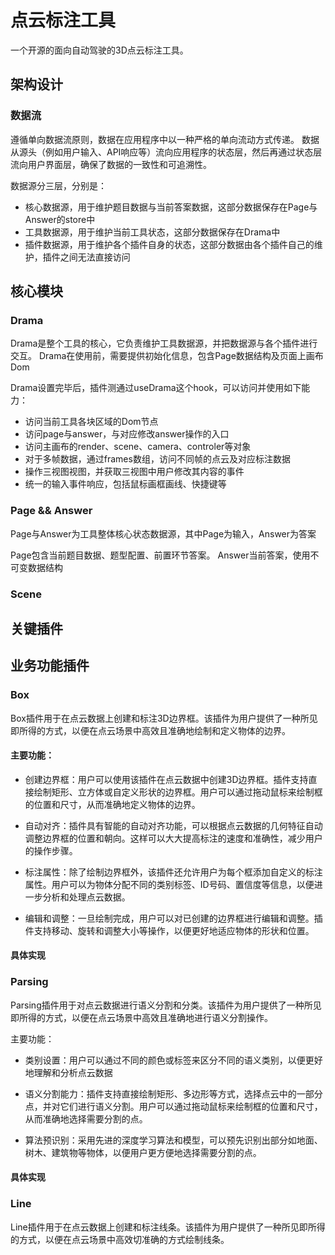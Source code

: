 # 点云标注工具

一个开源的面向自动驾驶的3D点云标注工具。

## 架构设计

### 数据流

遵循单向数据流原则，数据在应用程序中以一种严格的单向流动方式传递。
数据从源头（例如用户输入、API响应等）流向应用程序的状态层，然后再通过状态层流向用户界面层，确保了数据的一致性和可追溯性。

数据源分三层，分别是：
- 核心数据源，用于维护题目数据与当前答案数据，这部分数据保存在Page与Answer的store中
- 工具数据源，用于维护当前工具状态，这部分数据保存在Drama中
- 插件数据源，用于维护各个插件自身的状态，这部分数据由各个插件自己的维护，插件之间无法直接访问

## 核心模块

### Drama

Drama是整个工具的核心，它负责维护工具数据源，并把数据源与各个插件进行交互。
Drama在使用前，需要提供初始化信息，包含Page数据结构及页面上画布Dom

Drama设置完毕后，插件测通过useDrama这个hook，可以访问并使用如下能力：
- 访问当前工具各块区域的Dom节点
- 访问page与answer，与对应修改answer操作的入口
- 访问主画布的render、scene、camera、controler等对象
- 对于多帧数据，通过frames数组，访问不同帧的点云及对应标注数据
- 操作三视图视图，并获取三视图中用户修改其内容的事件
- 统一的输入事件响应，包括鼠标画框画线、快捷键等

### Page && Answer

Page与Answer为工具整体核心状态数据源，其中Page为输入，Answer为答案

Page包含当前题目数据、题型配置、前置环节答案。
Answer当前答案，使用不可变数据结构

### Scene

## 关键插件

### 

## 业务功能插件

### Box

Box插件用于在点云数据上创建和标注3D边界框。该插件为用户提供了一种所见即所得的方式，以便在点云场景中高效且准确地绘制和定义物体的边界。

#### 主要功能：

- 创建边界框：用户可以使用该插件在点云数据中创建3D边界框。插件支持直接绘制矩形、立方体或自定义形状的边界框。用户可以通过拖动鼠标来绘制框的位置和尺寸，从而准确地定义物体的边界。

- 自动对齐：插件具有智能的自动对齐功能，可以根据点云数据的几何特征自动调整边界框的位置和朝向。这样可以大大提高标注的速度和准确性，减少用户的操作步骤。

- 标注属性：除了绘制边界框外，该插件还允许用户为每个框添加自定义的标注属性。用户可以为物体分配不同的类别标签、ID号码、置信度等信息，以便进一步分析和处理点云数据。

- 编辑和调整：一旦绘制完成，用户可以对已创建的边界框进行编辑和调整。插件支持移动、旋转和调整大小等操作，以便更好地适应物体的形状和位置。

#### 具体实现

### Parsing

Parsing插件用于对点云数据进行语义分割和分类。该插件为用户提供了一种所见即所得的方式，以便在点云场景中高效且准确地进行语义分割操作。

主要功能：

- 类别设置：用户可以通过不同的颜色或标签来区分不同的语义类别，以便更好地理解和分析点云数据
  
- 语义分割能力：插件支持直接绘制矩形、多边形等方式，选择点云中的一部分点，并对它们进行语义分割。用户可以通过拖动鼠标来绘制框的位置和尺寸，从而准确地选择需要分割的点。
  
- 算法预识别：采用先进的深度学习算法和模型，可以预先识别出部分如地面、树木、建筑物等物体，以便用户更方便地选择需要分割的点。
  
#### 具体实现

### Line

Line插件用于在点云数据上创建和标注线条。该插件为用户提供了一种所见即所得的方式，以便在点云场景中高效切准确的方式绘制线条。


